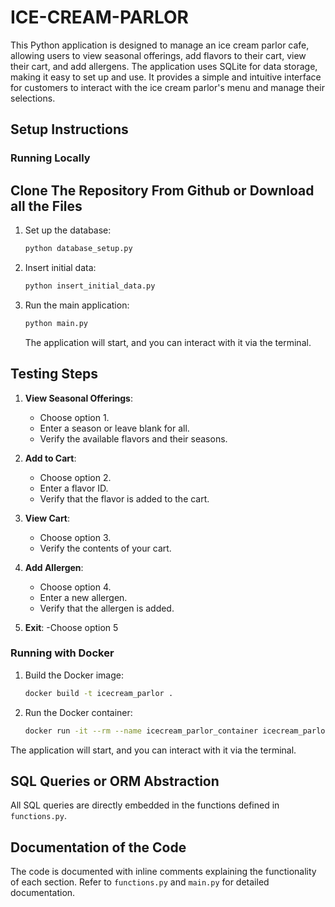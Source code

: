 # ICE-CREAM-PARLOR
 This Python application is designed to manage an ice cream parlor cafe, allowing users to view seasonal offerings, add flavors to their cart, view their cart, and add allergens. The application uses SQLite for data storage, making it easy to set up and use. It provides a simple and intuitive interface for customers to interact with the ice cream parlor's menu and manage their selections.


## Setup Instructions

### Running Locally

## Clone The Repository From Github or Download all the Files

1. Set up the database:

    ```bash
    python database_setup.py
    ```

2. Insert initial data:

    ```bash
    python insert_initial_data.py
    ```

3. Run the main application:

    ```bash
    python main.py
    ```
    The application will start, and you can interact with it via the terminal.

## Testing Steps

1. **View Seasonal Offerings**:
   - Choose option 1.
   - Enter a season or leave blank for all.
   - Verify the available flavors and their seasons.

2. **Add to Cart**:
   - Choose option 2.
   - Enter a flavor ID.
   - Verify that the flavor is added to the cart.

3. **View Cart**:
   - Choose option 3.
   - Verify the contents of your cart.

4. **Add Allergen**:
   - Choose option 4.
   - Enter a new allergen.
   - Verify that the allergen is added.

5. **Exit**:
   -Choose option 5

### Running with Docker

1. Build the Docker image:

    ```bash
    docker build -t icecream_parlor .
    ```

2. Run the Docker container:

    ```bash
    docker run -it --rm --name icecream_parlor_container icecream_parlor
    ```

The application will start, and you can interact with it via the terminal.

## SQL Queries or ORM Abstraction

All SQL queries are directly embedded in the functions defined in `functions.py`.

## Documentation of the Code

The code is documented with inline comments explaining the functionality of each section. Refer to `functions.py` and `main.py` for detailed documentation.
